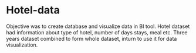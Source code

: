 # Hotel-data
Objective was to create database and visualize data in BI tool.
Hotel dataset had information about type of hotel, number of days stays, meal etc.
Three years dataset combined to form whole dataset, inturn to use it for data visualization.
